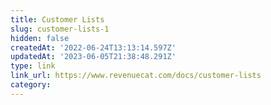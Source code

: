 ```yaml
---
title: Customer Lists
slug: customer-lists-1
hidden: false
createdAt: '2022-06-24T13:13:14.597Z'
updatedAt: '2023-06-05T21:38:48.291Z'
type: link
link_url: https://www.revenuecat.com/docs/customer-lists
category: 
---
```

